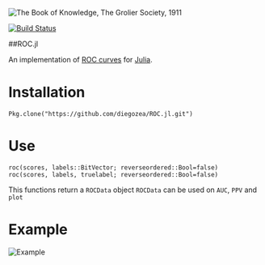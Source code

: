 ![The Book of Knowledge, The Grolier Society, 1911](https://dl.dropboxusercontent.com/u/6948655/ROC.jpg)

[![Build Status](https://travis-ci.org/diegozea/ROC.jl.svg)](https://travis-ci.org/diegozea/ROC.jl)

##ROC.jl

An implementation of [ROC curves](http://en.wikipedia.org/wiki/Receiver_operating_characteristic) for [Julia](http://julialang.org/).


# Installation

```
Pkg.clone("https://github.com/diegozea/ROC.jl.git")
```

# Use

```
roc(scores, labels::BitVector; reverseordered::Bool=false)
roc(scores, labels, truelabel; reverseordered::Bool=false)
```

This functions return a ```ROCData``` object
```ROCData``` can be used on ```AUC```, ```PPV``` and ```plot```

# Example

![Example](https://dl.dropboxusercontent.com/u/6948655/ROC.png)


